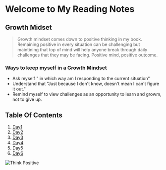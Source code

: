 # Welcome to My Reading Notes

## Growth Midset

> Growth mindset comes down to positive thinking in my book.  Remaining positive in every situation can be challenging but maintining that top of mind will help anyone break through daily challenges that they may be facing. Positive mind, positive outcome.


### Ways to keep myself in a Growth Mindset
  - Ask myself " in which way am I responding to the current situation"
  - Understand that "Just because I don't know, doesn't mean I can't figure it out."
  - Remind myself to view challenges as an opportunity to learn and growm, not to give up.
  
## Table Of Contents
1. [Day1](Day1.md)
2. [Day2](Day2.md)
3. [Day3](Day3.md)
4. [Day4](Day4.md)
5. [Day5](Day6.md)
6. [Day6](day6.md)

![Think Positive](https://user-images.githubusercontent.com/93397389/140864519-5dee8d1a-55b3-43ca-952b-6148de0cf556.png)

